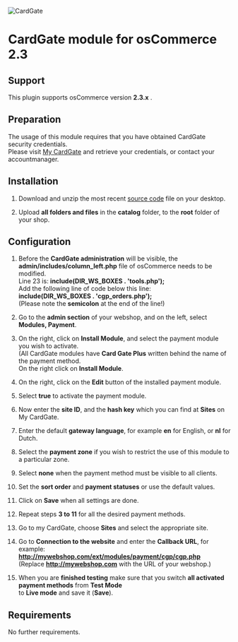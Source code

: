 ![CardGate](https://cdn.curopayments.net/thumb/200/logos/cardgate.png)

# CardGate module for osCommerce 2.3

## Support

This plugin supports osCommerce version **2.3.x** .

## Preparation

The usage of this module requires that you have obtained CardGate security credentials.  
Please visit [My CardGate](https://my.cardgate.com/) and retrieve your credentials, or contact your accountmanager.

## Installation

1. Download and unzip the most recent [source code](https://github.com/cardgate/oscommerce23/releases/) file on your desktop.

2. Upload **all folders and files** in the **catalog** folder, to the **root** folder of your shop.


## Configuration

1. Before the **CardGate administration** will be visible, the **admin/includes/column_left.php** 
   file of osCommerce needs to be modified.  
   Line 23 is: **include(DIR_WS_BOXES . 'tools.php');**  
   Add the following line of code below this line:  
   **include(DIR_WS_BOXES . 'cgp_orders.php');**  
   (Please note the **semicolon** at the end of the line!)  
   
2. Go to the **admin section** of your webshop, and on the left, select **Modules, Payment**.

3. On the right, click on **Install Module**, and select the payment module you wish to activate.  
   (All CardGate modules have **Card Gate Plus** written behind the name of the payment method.  
   On the right click on **Install Module**.  
   
4. On the right, click on the **Edit** button of the installed payment module.

5. Select **true** to activate the payment module.

6. Now enter the **site ID**, and the **hash key** which you can find at **Sites** on My CardGate. 

7. Enter the default **gateway language**, for example **en** for English, or **nl** for Dutch.

8. Select the **payment zone** if you wish to restrict the use of this module to a particular zone.

9. Select **none** when the payment method must be visible to all clients.
   
10. Set the **sort order** and **payment statuses** or use the default values.

11. Click on **Save** when all settings are done.

12. Repeat steps **3 to 11** for all the desired payment methods.

13. Go to my CardGate, choose **Sites** and select the appropriate site.

14. Go to **Connection to the website** and enter the **Callback URL**, for example:  
    **http://mywebshop.com/ext/modules/payment/cgp/cgp.php**  
    (Replace **http://mywebshop.com** with the URL of your webshop.)  
    
15. When you are **finished testing** make sure that you switch **all activated payment methods** from **Test Mode**  
    to **Live mode** and save it (**Save**).
    
## Requirements

No further requirements.
